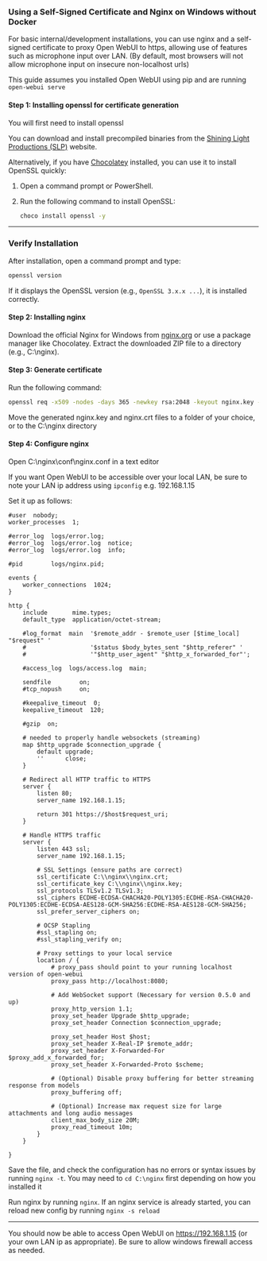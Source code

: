 ### Using a Self-Signed Certificate and Nginx on Windows without Docker

For basic internal/development installations, you can use nginx and a self-signed certificate to proxy Open WebUI to https, allowing use of features such as microphone input over LAN. (By default, most browsers will not allow microphone input on insecure non-localhost urls)

This guide assumes you installed Open WebUI using pip and are running `open-webui serve`

#### Step 1: Installing openssl for certificate generation

You will first need to install openssl

You can download and install precompiled binaries from the [Shining Light Productions (SLP)](https://slproweb.com/) website.

Alternatively, if you have [Chocolatey](https://chocolatey.org/) installed, you can use it to install OpenSSL quickly:

1. Open a command prompt or PowerShell.
2. Run the following command to install OpenSSL:

   ```bash
   choco install openssl -y
   ```

---

### **Verify Installation**

After installation, open a command prompt and type:

```bash
openssl version
```

If it displays the OpenSSL version (e.g., `OpenSSL 3.x.x ...`), it is installed correctly.

#### Step 2: Installing nginx

Download the official Nginx for Windows from [nginx.org](https://nginx.org) or use a package manager like Chocolatey.
 Extract the downloaded ZIP file to a directory (e.g., C:\nginx).

#### Step 3: Generate certificate

Run the following command:

```bash
openssl req -x509 -nodes -days 365 -newkey rsa:2048 -keyout nginx.key -out nginx.crt
```

Move the generated nginx.key and nginx.crt files to a folder of your choice, or to the C:\nginx directory

#### Step 4: Configure nginx

Open C:\nginx\conf\nginx.conf in a text editor

If you want Open WebUI to be accessible over your local LAN, be sure to note your LAN ip address using `ipconfig` e.g. 192.168.1.15

Set it up as follows:

```
#user  nobody;
worker_processes  1;

#error_log  logs/error.log;
#error_log  logs/error.log  notice;
#error_log  logs/error.log  info;

#pid        logs/nginx.pid;

events {
    worker_connections  1024;
}

http {
    include       mime.types;
    default_type  application/octet-stream;

    #log_format  main  '$remote_addr - $remote_user [$time_local] "$request" '
    #                  '$status $body_bytes_sent "$http_referer" '
    #                  '"$http_user_agent" "$http_x_forwarded_for"';

    #access_log  logs/access.log  main;

    sendfile        on;
    #tcp_nopush     on;

    #keepalive_timeout  0;
    keepalive_timeout  120;

    #gzip  on;

    # needed to properly handle websockets (streaming)
    map $http_upgrade $connection_upgrade {
        default upgrade;
        ''      close;
    }

    # Redirect all HTTP traffic to HTTPS
    server {
        listen 80;
        server_name 192.168.1.15;

        return 301 https://$host$request_uri;
    }

    # Handle HTTPS traffic
    server {
        listen 443 ssl;
        server_name 192.168.1.15;

        # SSL Settings (ensure paths are correct)
        ssl_certificate C:\\nginx\\nginx.crt;
        ssl_certificate_key C:\\nginx\\nginx.key;
        ssl_protocols TLSv1.2 TLSv1.3;
        ssl_ciphers ECDHE-ECDSA-CHACHA20-POLY1305:ECDHE-RSA-CHACHA20-POLY1305:ECDHE-ECDSA-AES128-GCM-SHA256:ECDHE-RSA-AES128-GCM-SHA256;
        ssl_prefer_server_ciphers on;

        # OCSP Stapling
        #ssl_stapling on;
        #ssl_stapling_verify on;

        # Proxy settings to your local service
        location / {
            # proxy_pass should point to your running localhost version of open-webui
            proxy_pass http://localhost:8080;

            # Add WebSocket support (Necessary for version 0.5.0 and up)
            proxy_http_version 1.1;
            proxy_set_header Upgrade $http_upgrade;
            proxy_set_header Connection $connection_upgrade;

            proxy_set_header Host $host;
            proxy_set_header X-Real-IP $remote_addr;
            proxy_set_header X-Forwarded-For $proxy_add_x_forwarded_for;
            proxy_set_header X-Forwarded-Proto $scheme;

            # (Optional) Disable proxy buffering for better streaming response from models
            proxy_buffering off;

            # (Optional) Increase max request size for large attachments and long audio messages
            client_max_body_size 20M;
            proxy_read_timeout 10m;
        }
    }

}
```

Save the file, and check the configuration has no errors or syntax issues by running `nginx -t`. You may need to `cd C:\nginx` first depending on how you installed it

Run nginx by running `nginx`. If an nginx service is already started, you can reload new config by running `nginx -s reload`

---

You should now be able to access Open WebUI on https://192.168.1.15 (or your own LAN ip as appropriate). Be sure to allow windows firewall access as needed.
